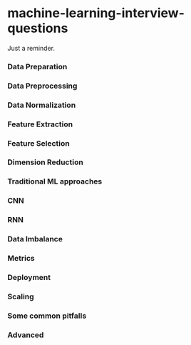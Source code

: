 # machine-learning-interview-questions
Just a reminder.

### Data Preparation

### Data Preprocessing

### Data Normalization

### Feature Extraction

### Feature Selection

### Dimension Reduction

### Traditional ML approaches

### CNN

### RNN

### Data Imbalance

### Metrics

### Deployment

### Scaling

### Some common pitfalls

### Advanced